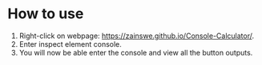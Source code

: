 #  How to use
1. Right-click on webpage: https://zainswe.github.io/Console-Calculator/.
2. Enter inspect element console.
3. You will now be able enter the console and view all the button outputs.

